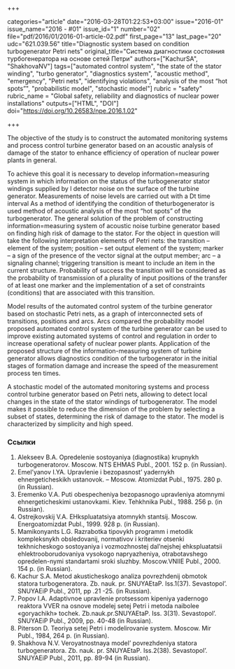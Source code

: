 +++

categories="article"
date="2016-03-28T01:22:53+03:00"
issue="2016-01"
issue_name="2016 - #01"
issue_id="1"
number="02"
file="pdf/2016/01/2016-01-article-02.pdf"
first_page="13"
last_page="20"
udc="621.039.56"
title="Diagnostic system based on condition turbogenerator Petri nets"
original_title="Система диагностики состояния турбогенератора на основе сетей Петри"
authors=["KachurSA", "ShakhovaNV"]
tags=["automated control system", "the state of the stator winding", "turbo generator", "diagnostics system", "acoustic method", "emergency", "Petri nets", "identifying violations", "analysis of the most “hot spots”", "probabilistic model", "stochastic model"]
rubric = "safety"
rubric_name = "Global safety, reliability and diagnostics of nuclear power installations"
outputs=["HTML", "DOI"]
doi="https://doi.org/10.26583/npe.2016.1.02"

+++

The objective of the study is to construct the automated monitoring systems and process control turbine generator based on an acoustic analysis of damage of the stator to enhance efficiency of operation of nuclear power plants in general.

To achieve this goal it is necessary to develop information=measuring system in which information on the status of the turbogenerator stator windings supplied by l detector noise on the surface of the turbine generator. Measurements of noise levels are carried out with a Dt time interval As a method of identifying the condition of theturbogenerator is used method of acoustic analysis of the most “hot spots” of the turbogenerator. The general solution of the problem of constructing information=measuring system of acoustic noise turbine generator based on finding high risk of damage to the stator. For the object in question will take the following interpretation elements of Petri nets: the transition – element of the system; position – set output element of the system; marker – a sign of the presence of the vector signal at the output member; arc – a signaling channel; triggering transition is meant to include an item in the current structure. Probability of success the transition will be considered as the probability of transmission of a plurality of input positions of the transfer of at least one marker and the implementation of a set of constraints (conditions) that are associated with this transition.

Model results of the automated control system of the turbine generator based on stochastic Petri nets, as a graph of interconnected sets of transitions, positions and arcs. Arcs compared the probability model proposed automated control system of the turbine generator can be used to improve existing automated systems of control and regulation in order to increase operational safety of nuclear power plants. Application of the proposed structure of the information-measuring system of turbine generator allows diagnostics condition of the turbogenerator in the initial stages of formation damage and increase the speed of the measurement process ten times.

A stochastic model of the automated monitoring systems and process control turbine generator based on Petri nets, allowing to detect local changes in the state of the stator windings of turbogenerator. The model makes it possible to reduce the dimension of the problem by selecting a subset of states, determining the risk of damage to the stator. The model is characterized by simplicity and high speed.

### Ссылки

1. Аlekseev B.А. Opredelenie sostoyaniya (diagnostika) krupnykh turbogeneratorov. Moscow. NTS EHMАS Publ., 2001. 152 p. (in Russian).
2. Emel’yanov I.YA. Upravlenie i bezopasnost’ yadernykh ehnergeticheskikh ustanovok. – Moscow. Аtomizdat Publ., 1975. 280 p. (in Russian).
3. Eremenko V.А. Puti obespecheniya bezopasnogo upravleniya atomnymi ehnergeticheskimi ustanovkami. Kiev. Tehkhnika Publ., 1988. 256 p. (in Russian).
4. Ostrejkovskij V.А. EHkspluatatsiya atomnykh stantsij. Moscow. Energoatomizdat Publ., 1999. 928 p. (in Russian).
5. Mamikonyants L.G. Razrabotka tipovykh programm i metodik kompleksnykh obsledovanij, normativov i kriteriev otsenki tekhnicheskogo sostoyaniya i vozmozhnostej dal’nejshej ehkspluatatsii ehlektrooborudovaniya vysokogo napryazheniya, otrabotavshego opredelen-nymi standartami sroki sluzhby. Moscow.VNIIE Publ., 2000. 154 p. (in Russian).
6. Kachur S.А. Metod akusticheskogo analiza povrezhdenij obmotok statora turbogeneratora. Zb. nauk. pr. SNUYAEtaP. Iss.1(37). Sevastopol’. SNUYAEiP Publ., 2011, pp .21 -25. (in Russian).
7. Popov I.А. Аdaptivnoe upravlenie protsessom kipeniya yadernogo reaktora VVER na osnove modelej setej Petri i metoda naibolee «goryachikh» tochek. Zb.nauk.pr.SNUYAEtaP. Iss. 3(31). Sevastopol’. SNUYAEiP Publ., 2009, pp. 40-48 (in Russian).
8. Piterson D. Teoriya setej Petri i modelirovanie system. Moscow. Mir Publ., 1984, 264 p. (in Russian).
9. Shakhova N.V. Veroyatnostnaya model’ povrezhdeniya statora turbogeneratora. Zb. nauk. pr. SNUYAEtaP. Iss.2(38). Sevastopol’. SNUYAEiP Publ., 2011, pp. 89-94 (in Russian).